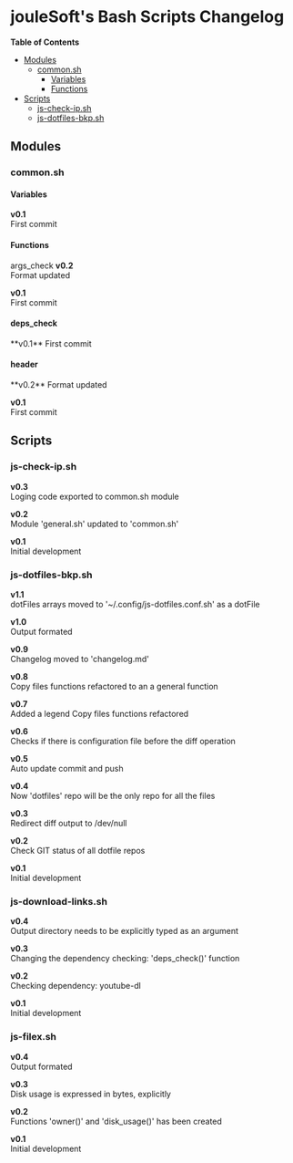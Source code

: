 <h1>jouleSoft's Bash Scripts Changelog</h1>

**Table of Contents**

* [Modules](#modules)
  * [common.sh](#commonsh)
    * [Variables](#variables)
    * [Functions](#functions)
* [Scripts](#scripts)
  * [js-check-ip.sh](#js-check-ipsh)
  * [js-dotfiles-bkp.sh](#js-dotfiles-bkpsh)

## Modules
### common.sh
#### Variables
**v0.1**  
First commit

#### Functions
args_check
**v0.2**  
Format updated

**v0.1**  
First commit

<h4>deps_check</h4>
**v0.1**  
First commit

<h4>header</h4>
**v0.2**  
Format updated

**v0.1**  
First commit

## Scripts
### js-check-ip.sh

**v0.3**  
Loging code exported to common.sh module

**v0.2**  
Module 'general.sh' updated to 'common.sh'

**v0.1**  
Initial development

### js-dotfiles-bkp.sh

**v1.1**  
dotFiles arrays moved to '~/.config/js-dotfiles.conf.sh' as a dotFile

**v1.0**  
Output formated

**v0.9**  
Changelog moved to 'changelog.md'

**v0.8**  
Copy files functions refactored to an a general function

**v0.7**  
Added a legend
Copy files functions refactored

**v0.6**  
Checks if there is configuration file before the diff operation

**v0.5**  
Auto update commit and push

**v0.4**  
Now 'dotfiles' repo will be the only repo for all the files

**v0.3**  
Redirect diff output to /dev/null

**v0.2**  
Check GIT status of all dotfile repos

**v0.1**  
Initial development

### js-download-links.sh

**v0.4**  
Output directory needs to be explicitly typed as an argument

**v0.3**  
Changing the dependency checking: 'deps_check()' function

**v0.2**  
Checking dependency: youtube-dl

**v0.1**  
Initial development

### js-filex.sh

**v0.4**  
Output formated

**v0.3**  
Disk usage is expressed in bytes, explicitly

**v0.2**  
Functions 'owner()' and 'disk_usage()' has been created

**v0.1**  
Initial development
